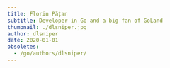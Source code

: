 ```yaml
---
title: Florin Pățan
subtitle: Developer in Go and a big fan of GoLand
thumbnail: ./dlsniper.jpg
author: dlsniper
date: 2020-01-01
obsoletes:
  - /go/authors/dlsniper/
---
```


